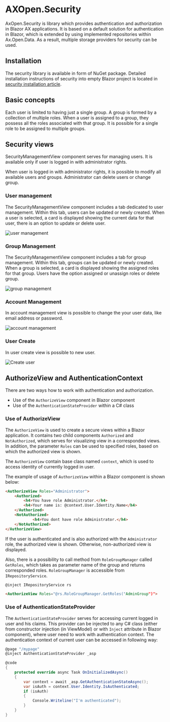 # AXOpen.Security

AxOpen.Security is library which provides authentication and authorization in Blazor AX applications. It is based on a default solution for authentication in Blazor, which is extended by using implemented repositories within Ax.Open.Data. As a result, multiple storage providers for security can be used.

## Installation

The security library is available in form of NuGet package. Detailed installation instructions of security into empty Blazor project is located in [security installation article](docs/INSTALLATION.md).

## Basic concepts

Each user is limited to having just a single group. A group is formed by a collection of multiple roles. When a user is assigned to a group, they possess all the roles associated with that group.
It is possible for a single role to be assigned to multiple groups.

## Security views

SecurityManagementView component serves for managing users. It is available only if user is logged in with administrator rights.

When user is logged in with administrator rights, it is possible to modify all available users and groups. Administrator can delete users or change group.

### User management

The SecurityManagementView component includes a tab dedicated to user management. Within this tab, users can be updated or newly created. When a user is selected, a card is displayed showing the current data for that user, there is an option to update or delete user.

![user management](~/images/UserManagement.png)

### Group Management

The SecurityManagementView component includes a tab for group management. Within this tab, groups can be updated or newly created. When a group is selected, a card is displayed showing the assigned roles for that group. Users have the option assigned or unassign roles or delete group.

![group management](~/images/GroupManagement.png)

### Account Management

In account management view is possible to change the your user data, like email address or password.

![account management](~/images/AccountManagement.png)

### User Create

In user create view is possible to new user.

![Create user](~/images/CreateUser.png)

## AuthorizeView and AuthenticationContext

There are two ways how to work with authentication and authorization.

- Use of the `AuthorizeView` component in Blazor component
- Use of the `AuthenticationStateProvider` within a C# class

### Use of AuthorizeView

The `AuthorizeView` is used to create a secure views within a Blazor application. It contains two child components `Authorized` and `NotAuthorized`, which serves for visualizing view in a corresponded views. In addition, the parameter `Roles` can be used to specified roles, based on which the authorized view is shown.

The `AuthorizeView` contain base class named `context`, which is used to access identity of currently logged in user.

The example of usage of `AuthorizeView` within a Blazor component is shown below:

```html
<AuthorizeView Roles="Administrator">
    <Authorized>
        <h4>You have role Administrator.</h4>
        <h4>Your name is: @context.User.Identity.Name</h4>
    </Authorized>
    <NotAuthorized>
            <h4>You dont have role Administrator.</h4>
    </NotAuthorized>
</AuthorizeView>
```

If the user is authenticated and is also authorized with the `Administrator` role, the authorized view is shown. Otherwise, non-authorized view is displayed.

Also, there is a possibility to call method from `RoleGroupManager` called `GetRoles`, which takes as parameter name of the group and returns corresponded roles. `RoleGroupManager` is accessible from `IRepositoryService`.

```html
@inject IRepositoryService rs

<AuthorizeView Roles="@rs.RoleGroupManager.GetRoles("AdminGroup")">
```

### Use of AuthenticationStateProvider

The `AuthenticationStateProvider` serves for accessing current logged in user and his claims. This provider can be injected to any C# class (either from constructor injection (in ViewModel) or with `Inject` attribute in Blazor component), where user need to work with authentication context. The authentication context of current user can be accessed in following way:

```C#
@page "/mypage"
@inject AuthenticationStateProvider _asp

@code
{
    protected override async Task OnInitializedAsync()
    {
        var context = await _asp.GetAuthenticationStateAsync();
        var isAuth = context.User.Identity.IsAuthenticated;
        if (isAuth)
        {
            Console.Writeline("I'm authenticated");
        }
    }
}

```